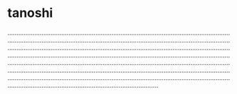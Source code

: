 # tanoshi
........................................................................................................................................................................................................................................................................................................................................................................................................................................................................................................................................................................................................................................................................................................................................................................................................................................................................................................................................................................................